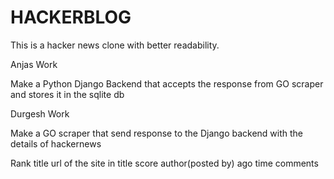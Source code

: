 # HACKERBLOG
This is a hacker news clone with better readability.


Anjas Work

Make a Python Django Backend that accepts the response from GO scraper and stores it in the sqlite db


Durgesh Work

Make a GO scraper that send response to the Django backend with the details of hackernews

Rank
title
url of the site in title
score
author(posted by)
ago time
comments
